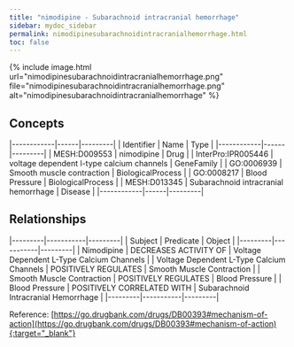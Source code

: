 ```yaml
---
title: "nimodipine - Subarachnoid intracranial hemorrhage"
sidebar: mydoc_sidebar
permalink: nimodipinesubarachnoidintracranialhemorrhage.html
toc: false 
---
```


{% include image.html url="nimodipinesubarachnoidintracranialhemorrhage.png" file="nimodipinesubarachnoidintracranialhemorrhage.png" alt="nimodipinesubarachnoidintracranialhemorrhage" %}

## Concepts

|------------|------|---------|
| Identifier | Name | Type    |
|------------|------|---------|
| MESH:D009553 | nimodipine | Drug |
| InterPro:IPR005446 | voltage dependent l-type calcium channels | GeneFamily |
| GO:0006939 | Smooth muscle contraction | BiologicalProcess |
| GO:0008217 | Blood Pressure | BiologicalProcess |
| MESH:D013345 | Subarachnoid intracranial hemorrhage | Disease |
|------------|------|---------|

## Relationships

|---------|-----------|---------|
| Subject | Predicate | Object  |
|---------|-----------|---------|
| Nimodipine | DECREASES ACTIVITY OF | Voltage Dependent L-Type Calcium Channels |
| Voltage Dependent L-Type Calcium Channels | POSITIVELY REGULATES | Smooth Muscle Contraction |
| Smooth Muscle Contraction | POSITIVELY REGULATES | Blood Pressure |
| Blood Pressure | POSITIVELY CORRELATED WITH | Subarachnoid Intracranial Hemorrhage |
|---------|-----------|---------|

Reference: [https://go.drugbank.com/drugs/DB00393#mechanism-of-action](https://go.drugbank.com/drugs/DB00393#mechanism-of-action){:target="_blank"}